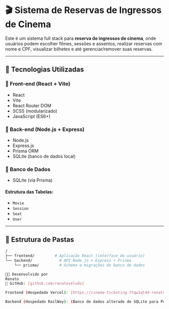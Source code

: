 # 🎬 Sistema de Reservas de Ingressos de Cinema

Este é um sistema full stack para **reserva de ingressos de cinema**, onde usuários podem escolher filmes, sessões e assentos, realizar reservas com nome e CPF, visualizar bilhetes e até gerenciar/remover suas reservas.

---

## 🧩 Tecnologias Utilizadas

### 🔹 Front-end (React + Vite)
- React 
- Vite
- React Router DOM
- SCSS (modularizado)
- JavaScript (ES6+)

### 🔹 Back-end (Node.js + Express)
- Node.js
- Express.js
- Prisma ORM
- SQLite (banco de dados local)

### 🔹 Banco de Dados
- SQLite (via Prisma)

#### Estrutura das Tabelas:
- `Movie`
- `Session`
- `Seat`
- `User`

---

## 📁 Estrutura de Pastas

```bash
/
├── frontend/         # Aplicação React (interface do usuário)
└── backend/            # API Node.js + Express + Prisma
    └── prisma/         # Schema e migrações do banco de dados

👨‍💻 Desenvolvido por
Renato
💼 GitHub: [github.com/renatoveludo]

Frontend (Hospedado Vercel): [https://cinema-ticketing-7tqw1qt4d-renato-veludos-projects.vercel.app/]

Backend (Hospedado RailWay): (Banco de dados alterado de SQLite para Postgres para integrar ao RailWay)